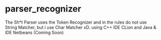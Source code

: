 # parser_recognizer
The Sh*t Parser uses the Token Recognizer and in the rules do not use String Matcher, but i use Char Matcher xD. using C++ IDE CLion and Java &amp; IDE Netbeans (Coming Soon)
